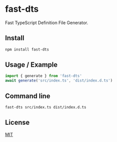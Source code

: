 # fast-dts

Fast TypeScript Definition File Generator.

## Install

```sh
npm install fast-dts
```

## Usage / Example

```typescript
import { generate } from 'fast-dts'
await generate('src/index.ts', 'dist/index.d.ts')
```

## Command line

```bash
fast-dts src/index.ts dist/index.d.ts
```

## License

[MIT](./LICENSE)
